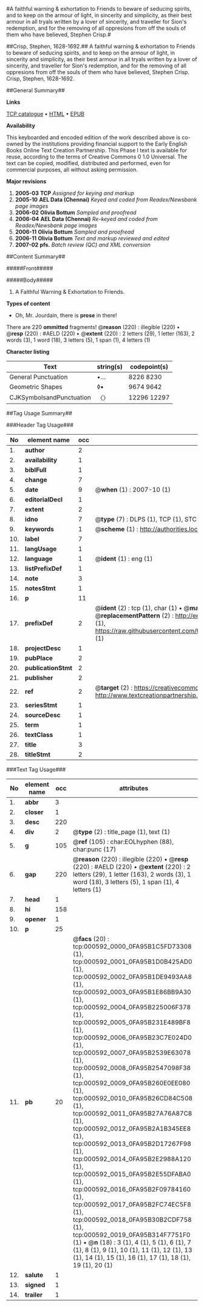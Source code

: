 #A faithful warning & exhortation to Friends to beware of seducing spirits, and to keep on the armour of light, in sincerity and simplicity, as their best armour in all tryals written by a lover of sincerity, and traveller for Sion's redemption, and for the removing of all oppresions from off the souls of them who have believed, Stephen Crisp.#

##Crisp, Stephen, 1628-1692.##
A faithful warning & exhortation to Friends to beware of seducing spirits, and to keep on the armour of light, in sincerity and simplicity, as their best armour in all tryals written by a lover of sincerity, and traveller for Sion's redemption, and for the removing of all oppresions from off the souls of them who have believed, Stephen Crisp.
Crisp, Stephen, 1628-1692.

##General Summary##

**Links**

[TCP catalogue](http://www.ota.ox.ac.uk/tcp/)  • 
[HTML](http://tei.it.ox.ac.uk/tcp/Texts-HTML/free/N00/N00469.html)  • 
[EPUB](http://tei.it.ox.ac.uk/tcp/Texts-EPUB/free/N00/N00469.epub)

**Availability**

This keyboarded and encoded edition of the
	       work described above is co-owned by the institutions
	       providing financial support to the Early English Books
	       Online Text Creation Partnership. This Phase I text is
	       available for reuse, according to the terms of Creative
	       Commons 0 1.0 Universal. The text can be copied,
	       modified, distributed and performed, even for
	       commercial purposes, all without asking permission.

**Major revisions**

1. __2005-03__ __TCP__ *Assigned for keying and markup*
1. __2005-10__ __AEL Data (Chennai)__ *Keyed and coded from Readex/Newsbank page images*
1. __2006-02__ __Olivia Bottum__ *Sampled and proofread*
1. __2006-04__ __AEL Data (Chennai)__ *Re-keyed and coded from Readex/Newsbank page images*
1. __2006-11__ __Olivia Bottum__ *Sampled and proofread*
1. __2006-11__ __Olivia Bottum__ *Text and markup reviewed and edited*
1. __2007-02__ __pfs.__ *Batch review (QC) and XML conversion*

##Content Summary##

#####Front#####

#####Body#####

1. A Faithful Warning & Exhortation to Friends.

**Types of content**

  * Oh, Mr. Jourdain, there is **prose** in there!

There are 220 **ommitted** fragments! 
 @__reason__ (220) : illegible (220)  •  @__resp__ (220) : #AELD (220)  •  @__extent__ (220) : 2 letters (29), 1 letter (163), 2 words (3), 1 word (18), 3 letters (5), 1 span (1), 4 letters (1)

**Character listing**


|Text|string(s)|codepoint(s)|
|---|---|---|
|General Punctuation|•…|8226 8230|
|Geometric Shapes|◊▪|9674 9642|
|CJKSymbolsandPunctuation|〈〉|12296 12297|

##Tag Usage Summary##

###Header Tag Usage###

|No|element name|occ|attributes|
|---|---|---|---|
|1.|__author__|2||
|2.|__availability__|1||
|3.|__biblFull__|1||
|4.|__change__|7||
|5.|__date__|9| @__when__ (1) : 2007-10 (1)|
|6.|__editorialDecl__|1||
|7.|__extent__|2||
|8.|__idno__|7| @__type__ (7) : DLPS (1), TCP (1), STC (2), NOTIS (1), IMAGE-SET (1), EVANS-CITATION (1)|
|9.|__keywords__|1| @__scheme__ (1) : http://authorities.loc.gov/ (1)|
|10.|__label__|7||
|11.|__langUsage__|1||
|12.|__language__|1| @__ident__ (1) : eng (1)|
|13.|__listPrefixDef__|1||
|14.|__note__|3||
|15.|__notesStmt__|1||
|16.|__p__|11||
|17.|__prefixDef__|2| @__ident__ (2) : tcp (1), char (1)  •  @__matchPattern__ (2) : ([0-9\-]+):([0-9IVX]+) (1), (.+) (1)  •  @__replacementPattern__ (2) : http://eebo.chadwyck.com/downloadtiff?vid=$1&page=$2 (1), https://raw.githubusercontent.com/textcreationpartnership/Texts/master/tcpchars.xml#$1 (1)|
|18.|__projectDesc__|1||
|19.|__pubPlace__|2||
|20.|__publicationStmt__|2||
|21.|__publisher__|2||
|22.|__ref__|2| @__target__ (2) : https://creativecommons.org/publicdomain/zero/1.0/ (1), http://www.textcreationpartnership.org/docs/. (1)|
|23.|__seriesStmt__|1||
|24.|__sourceDesc__|1||
|25.|__term__|1||
|26.|__textClass__|1||
|27.|__title__|3||
|28.|__titleStmt__|2||


###Text Tag Usage###

|No|element name|occ|attributes|
|---|---|---|---|
|1.|__abbr__|3||
|2.|__closer__|1||
|3.|__desc__|220||
|4.|__div__|2| @__type__ (2) : title_page (1), text (1)|
|5.|__g__|105| @__ref__ (105) : char:EOLhyphen (88), char:punc (17)|
|6.|__gap__|220| @__reason__ (220) : illegible (220)  •  @__resp__ (220) : #AELD (220)  •  @__extent__ (220) : 2 letters (29), 1 letter (163), 2 words (3), 1 word (18), 3 letters (5), 1 span (1), 4 letters (1)|
|7.|__head__|1||
|8.|__hi__|158||
|9.|__opener__|1||
|10.|__p__|25||
|11.|__pb__|20| @__facs__ (20) : tcp:000592_0000_0FA95B1C5FD73308 (1), tcp:000592_0001_0FA95B1D0B425AD0 (1), tcp:000592_0002_0FA95B1DE9493AA8 (1), tcp:000592_0003_0FA95B1E86BB9A30 (1), tcp:000592_0004_0FA95B225006F378 (1), tcp:000592_0005_0FA95B231E489BF8 (1), tcp:000592_0006_0FA95B23C7E024D0 (1), tcp:000592_0007_0FA95B2539E63078 (1), tcp:000592_0008_0FA95B2547098F38 (1), tcp:000592_0009_0FA95B260E0EE080 (1), tcp:000592_0010_0FA95B26CD84C508 (1), tcp:000592_0011_0FA95B27A76A87C8 (1), tcp:000592_0012_0FA95B2A1B345EE8 (1), tcp:000592_0013_0FA95B2D17267F98 (1), tcp:000592_0014_0FA95B2E2988A120 (1), tcp:000592_0015_0FA95B2E55DFABA0 (1), tcp:000592_0016_0FA95B2F09784160 (1), tcp:000592_0017_0FA95B2FC74EC5F8 (1), tcp:000592_0018_0FA95B30B2CDF758 (1), tcp:000592_0019_0FA95B314F7751F0 (1)  •  @__n__ (18) : 3 (1), 4 (1), 5 (1), 6 (1), 7 (1), 8 (1), 9 (1), 10 (1), 11 (1), 12 (1), 13 (1), 14 (1), 15 (1), 16 (1), 17 (1), 18 (1), 19 (1), 20 (1)|
|12.|__salute__|1||
|13.|__signed__|1||
|14.|__trailer__|1||
